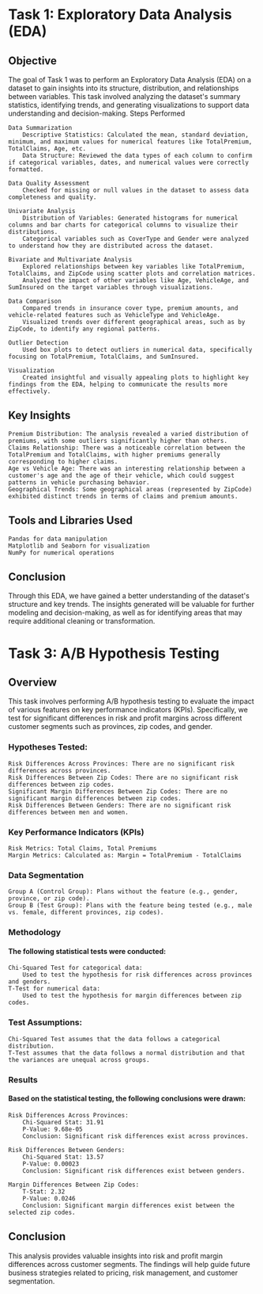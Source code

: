 # Task 1: Exploratory Data Analysis (EDA)
## Objective

The goal of Task 1 was to perform an Exploratory Data Analysis (EDA) on a dataset to gain insights into its structure, distribution, and relationships between variables. This task involved analyzing the dataset's summary statistics, identifying trends, and generating visualizations to support data understanding and decision-making.
Steps Performed

    Data Summarization
        Descriptive Statistics: Calculated the mean, standard deviation, minimum, and maximum values for numerical features like TotalPremium, TotalClaims, Age, etc.
        Data Structure: Reviewed the data types of each column to confirm if categorical variables, dates, and numerical values were correctly formatted.

    Data Quality Assessment
        Checked for missing or null values in the dataset to assess data completeness and quality.

    Univariate Analysis
        Distribution of Variables: Generated histograms for numerical columns and bar charts for categorical columns to visualize their distributions.
        Categorical variables such as CoverType and Gender were analyzed to understand how they are distributed across the dataset.

    Bivariate and Multivariate Analysis
        Explored relationships between key variables like TotalPremium, TotalClaims, and ZipCode using scatter plots and correlation matrices.
        Analyzed the impact of other variables like Age, VehicleAge, and SumInsured on the target variables through visualizations.

    Data Comparison
        Compared trends in insurance cover type, premium amounts, and vehicle-related features such as VehicleType and VehicleAge.
        Visualized trends over different geographical areas, such as by ZipCode, to identify any regional patterns.

    Outlier Detection
        Used box plots to detect outliers in numerical data, specifically focusing on TotalPremium, TotalClaims, and SumInsured.

    Visualization
        Created insightful and visually appealing plots to highlight key findings from the EDA, helping to communicate the results more effectively.

## Key Insights

    Premium Distribution: The analysis revealed a varied distribution of premiums, with some outliers significantly higher than others.
    Claims Relationship: There was a noticeable correlation between the TotalPremium and TotalClaims, with higher premiums generally corresponding to higher claims.
    Age vs Vehicle Age: There was an interesting relationship between a customer's age and the age of their vehicle, which could suggest patterns in vehicle purchasing behavior.
    Geographical Trends: Some geographical areas (represented by ZipCode) exhibited distinct trends in terms of claims and premium amounts.

## Tools and Libraries Used

    Pandas for data manipulation
    Matplotlib and Seaborn for visualization
    NumPy for numerical operations

## Conclusion

Through this EDA, we have gained a better understanding of the dataset's structure and key trends. The insights generated will be valuable for further modeling and decision-making, as well as for identifying areas that may require additional cleaning or transformation.


# Task 3: A/B Hypothesis Testing

## Overview

This task involves performing A/B hypothesis testing to evaluate the impact of various features on key performance indicators (KPIs). Specifically, we test for significant differences in risk and profit margins across different customer segments such as provinces, zip codes, and gender.
### Hypotheses Tested:

    Risk Differences Across Provinces: There are no significant risk differences across provinces.
    Risk Differences Between Zip Codes: There are no significant risk differences between zip codes.
    Significant Margin Differences Between Zip Codes: There are no significant margin differences between zip codes.
    Risk Differences Between Genders: There are no significant risk differences between men and women.

### Key Performance Indicators (KPIs)

    Risk Metrics: Total Claims, Total Premiums
    Margin Metrics: Calculated as: Margin = TotalPremium - TotalClaims

### Data Segmentation

    Group A (Control Group): Plans without the feature (e.g., gender, province, or zip code).
    Group B (Test Group): Plans with the feature being tested (e.g., male vs. female, different provinces, zip codes).

### Methodology

#### The following statistical tests were conducted:

    Chi-Squared Test for categorical data:
        Used to test the hypothesis for risk differences across provinces and genders.
    T-Test for numerical data:
        Used to test the hypothesis for margin differences between zip codes.

### Test Assumptions:

    Chi-Squared Test assumes that the data follows a categorical distribution.
    T-Test assumes that the data follows a normal distribution and that the variances are unequal across groups.

### Results

#### Based on the statistical testing, the following conclusions were drawn:

    Risk Differences Across Provinces:
        Chi-Squared Stat: 31.91
        P-Value: 9.68e-05
        Conclusion: Significant risk differences exist across provinces.

    Risk Differences Between Genders:
        Chi-Squared Stat: 13.57
        P-Value: 0.00023
        Conclusion: Significant risk differences exist between genders.

    Margin Differences Between Zip Codes:
        T-Stat: 2.32
        P-Value: 0.0246
        Conclusion: Significant margin differences exist between the selected zip codes.

## Conclusion

This analysis provides valuable insights into risk and profit margin differences across customer segments. The findings will help guide future business strategies related to pricing, risk management, and customer segmentation.